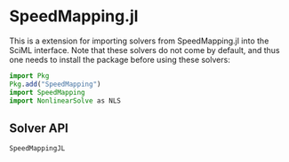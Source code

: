 # SpeedMapping.jl

This is a extension for importing solvers from SpeedMapping.jl into the SciML
interface. Note that these solvers do not come by default, and thus one needs to install
the package before using these solvers:

```julia
import Pkg
Pkg.add("SpeedMapping")
import SpeedMapping
import NonlinearSolve as NLS
```

## Solver API

```@docs
SpeedMappingJL
```
